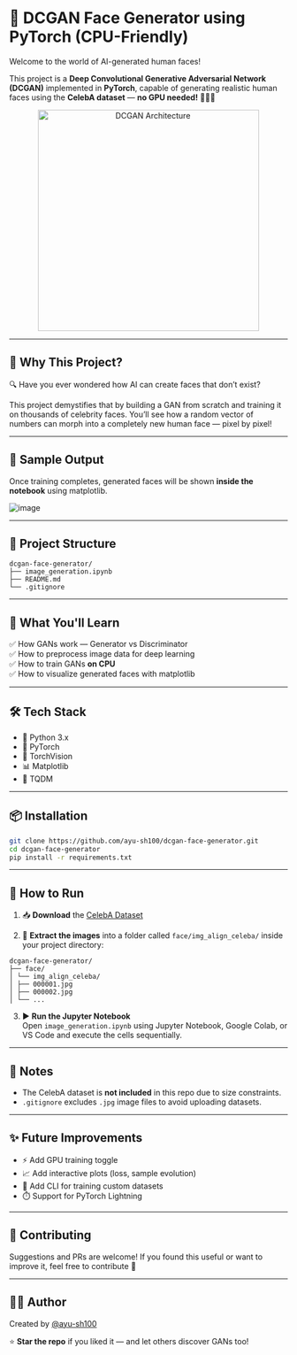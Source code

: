 # 🧠 DCGAN Face Generator using PyTorch (CPU-Friendly)

Welcome to the world of AI-generated human faces!

This project is a **Deep Convolutional Generative Adversarial Network (DCGAN)** implemented in **PyTorch**, capable of generating realistic human faces using the **CelebA dataset** — **no GPU needed!** 🧑‍💻✨

<p align="center">
  <img src="https://discuss.pytorch.org/uploads/default/original/3X/6/e/6ec1a5685ba764e3bb313d1d18f2e0357f129d14.png" width="400" alt="DCGAN Architecture">
</p>

---

## 🚀 Why This Project?

🔍 Have you ever wondered how AI can create faces that don’t exist?

This project demystifies that by building a GAN from scratch and training it on thousands of celebrity faces. You’ll see how a random vector of numbers can morph into a completely new human face — pixel by pixel!

---

## 📸 Sample Output

Once training completes, generated faces will be shown **inside the notebook** using matplotlib.

![image](https://github.com/user-attachments/assets/703cd285-1503-4560-90ac-70bb9c6b44d5)

---

## 📂 Project Structure
```
dcgan-face-generator/
├── image_generation.ipynb
├── README.md
└── .gitignore
```
---

## 🧠 What You'll Learn

✅ How GANs work — Generator vs Discriminator  
✅ How to preprocess image data for deep learning  
✅ How to train GANs **on CPU**  
✅ How to visualize generated faces with matplotlib  

---

## 🛠️ Tech Stack

- 🐍 Python 3.x
- 🔦 PyTorch
- 🎨 TorchVision
- 📊 Matplotlib
- 🚀 TQDM

---

## 📦 Installation

```bash
git clone https://github.com/ayu-sh100/dcgan-face-generator.git
cd dcgan-face-generator
pip install -r requirements.txt
```

---

## 🧪 How to Run

1. 📥 **Download** the [CelebA Dataset](https://mmlab.ie.cuhk.edu.hk/projects/CelebA.html)

2. 📂 **Extract the images** into a folder called `face/img_align_celeba/` inside your project directory:

```
dcgan-face-generator/
├── face/
│ └── img_align_celeba/
│ ├── 000001.jpg
│ ├── 000002.jpg
│ └── ...
```

3. ▶️ **Run the Jupyter Notebook**  
Open `image_generation.ipynb` using Jupyter Notebook, Google Colab, or VS Code and execute the cells sequentially.

---

## 📌 Notes

- The CelebA dataset is **not included** in this repo due to size constraints.
- `.gitignore` excludes `.jpg` image files to avoid uploading datasets.

---

## ✨ Future Improvements

- ⚡ Add GPU training toggle  
- 📈 Add interactive plots (loss, sample evolution)  
- 🧾 Add CLI for training custom datasets  
- ⏱️ Support for PyTorch Lightning  

---

## 🤝 Contributing

Suggestions and PRs are welcome! If you found this useful or want to improve it, feel free to contribute 🙌

---

## 🧑‍💻 Author

Created by [@ayu-sh100](https://github.com/ayu-sh100)

⭐ **Star the repo** if you liked it — and let others discover GANs too!


